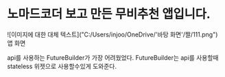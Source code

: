 # 노마드코더 보고 만든 무비추천 앱입니다.

![이미지에 대한 대체 텍스트]("C:/Users/injoo/OneDrive/'바탕 화면'/짤/111.png")
앱 화면

api를 사용하는 FutureBuilder가 가장 어려웠었다.
FutureBuilder는 api를 사용할때 stateless 위젯으로 사용할수있게 도와준다.
